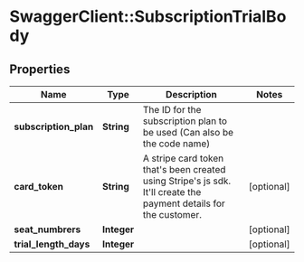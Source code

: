 # SwaggerClient::SubscriptionTrialBody

## Properties
Name | Type | Description | Notes
------------ | ------------- | ------------- | -------------
**subscription_plan** | **String** | The ID for the subscription plan to be used (Can also be the code name) | 
**card_token** | **String** | A stripe card token that&#x27;s been created using Stripe&#x27;s js sdk. It&#x27;ll create the payment details for the customer. | [optional] 
**seat_numbrers** | **Integer** |  | [optional] 
**trial_length_days** | **Integer** |  | [optional] 

